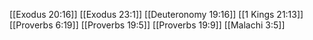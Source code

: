 [[Exodus 20:16]]
[[Exodus 23:1]]
[[Deuteronomy 19:16]]
[[1 Kings 21:13]]
[[Proverbs 6:19]]
[[Proverbs 19:5]]
[[Proverbs 19:9]]
[[Malachi 3:5]]
